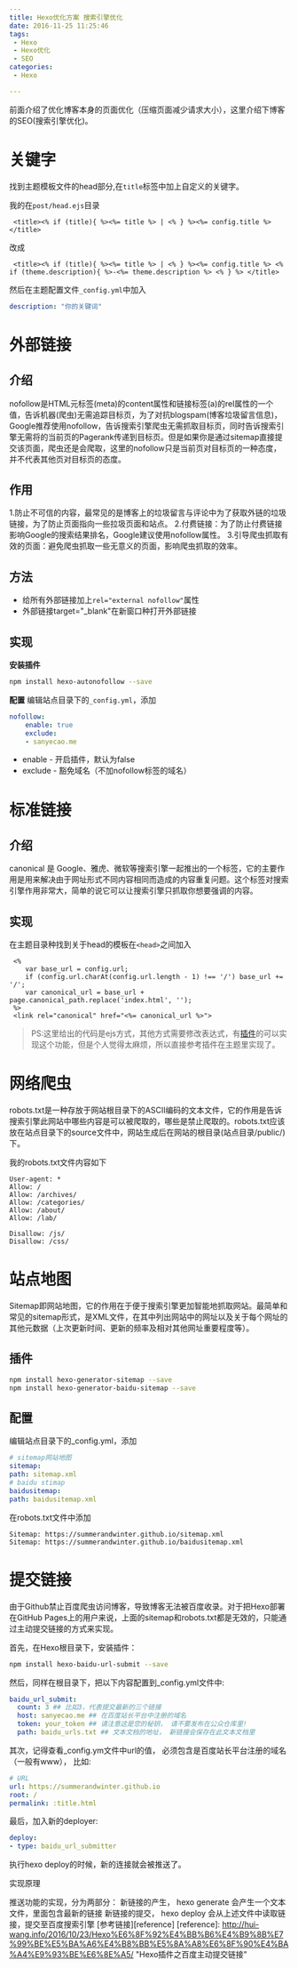 ```yaml
---
title: Hexo优化方案 搜索引擎优化
date: 2016-11-25 11:25:46
tags:
 - Hexo
 - Hexo优化
 - SEO
categories:
 - Hexo

---
```


前面介绍了优化博客本身的页面优化（压缩页面减少请求大小），这里介绍下博客的SEO(搜索引擎优化)。
<!--more-->
# 关键字

找到主题模板文件的head部分,在`title`标签中加上自定义的关键字。

我的在`post/head.ejs`目录

```
 <title><% if (title){ %><%= title %> | <% } %><%= config.title %></title>
```
改成

```
 <title><% if (title){ %><%= title %> | <% } %><%= config.title %> <% if (theme.description){ %>-<%= theme.description %> <% } %> </title>

```
然后在主题配置文件`_config.yml`中加入
``` yml
description: "你的关键词"
```
# 外部链接
## 介绍
nofollow是HTML元标签(meta)的content属性和链接标签(a)的rel属性的一个值，告诉机器(爬虫)无需追踪目标页，为了对抗blogspam(博客垃圾留言信息)，Google推荐使用nofollow，告诉搜索引擎爬虫无需抓取目标页，同时告诉搜索引擎无需将的当前页的Pagerank传递到目标页。但是如果你是通过sitemap直接提交该页面，爬虫还是会爬取，这里的nofollow只是当前页对目标页的一种态度，并不代表其他页对目标页的态度。

## 作用
1.防止不可信的内容，最常见的是博客上的垃圾留言与评论中为了获取外链的垃圾链接，为了防止页面指向一些拉圾页面和站点。
2.付费链接：为了防止付费链接影响Google的搜索结果排名，Google建议使用nofollow属性。
3.引导爬虫抓取有效的页面：避免爬虫抓取一些无意义的页面，影响爬虫抓取的效率。

## 方法
* 给所有外部链接加上`rel="external nofollow"`属性
* 外部链接target="_blank"在新窗口种打开外部链接

## 实现

**安装插件**
```bash
npm install hexo-autonofollow --save
```
**配置**
编辑站点目录下的`_config.yml`，添加
``` yml
nofollow:
    enable: true
    exclude:
    - sanyecao.me
```
* enable - 开启插件，默认为false
* exclude - 豁免域名（不加nofollow标签的域名）

# 标准链接

## 介绍
canonical 是 Google、雅虎、微软等搜索引擎一起推出的一个标签，它的主要作用是用来解决由于网址形式不同内容相同而造成的内容重复问题。这个标签对搜索引擎作用非常大，简单的说它可以让搜索引擎只抓取你想要强调的内容。

## 实现
在主题目录种找到关于head的模板在`<head>`之间加入
```
 <% 
    var base_url = config.url;
    if (config.url.charAt(config.url.length - 1) !== '/') base_url += '/';
    var canonical_url = base_url + page.canonical_path.replace('index.html', '');
 %>
 <link rel="canonical" href="<%= canonical_url %>">
```
> PS:这里给出的代码是ejs方式，其他方式需要修改表达式，有[插件][canonical-plugin]的可以实现这个功能，但是个人觉得太麻烦，所以直接参考插件在主题里实现了。

[canonical-plugin]:   https://github.com/HyunSeob/hexo-auto-canonical "hexo-auto-canonical"

# 网络爬虫

robots.txt是一种存放于网站根目录下的ASCII编码的文本文件，它的作用是告诉搜索引擎此网站中哪些内容是可以被爬取的，哪些是禁止爬取的。robots.txt应该放在站点目录下的source文件中，网站生成后在网站的根目录(站点目录/public/)下。

我的robots.txt文件内容如下
```
User-agent: *
Allow: /
Allow: /archives/
Allow: /categories/
Allow: /about/
Allow: /lab/

Disallow: /js/
Disallow: /css/
```

# 站点地图

Sitemap即网站地图，它的作用在于便于搜索引擎更加智能地抓取网站。最简单和常见的sitemap形式，是XML文件，在其中列出网站中的网址以及关于每个网址的其他元数据（上次更新时间、更新的频率及相对其他网址重要程度等）。

## 插件
```bash
npm install hexo-generator-sitemap --save
npm install hexo-generator-baidu-sitemap --save
```
## 配置

编辑站点目录下的_config.yml，添加
```yml
# sitemap网站地图
sitemap:
path: sitemap.xml
# baidu stimap
baidusitemap:
path: baidusitemap.xml
```
在robots.txt文件中添加
```
Sitemap: https://summerandwinter.github.io/sitemap.xml
Sitemap: https://summerandwinter.github.io/baidusitemap.xml
```

# 提交链接
由于Github禁止百度爬虫访问博客，导致博客无法被百度收录。对于把Hexo部署在GitHub Pages上的用户来说，上面的sitemap和robots.txt都是无效的，只能通过主动提交链接的方式来实现。

首先，在Hexo根目录下，安装插件：
```bash
npm install hexo-baidu-url-submit --save
```
然后，同样在根目录下，把以下内容配置到_config.yml文件中:
```yml
baidu_url_submit:
  count: 3 ## 比如3，代表提交最新的三个链接
  host: sanyecao.me ## 在百度站长平台中注册的域名
  token: your_token ## 请注意这是您的秘钥， 请不要发布在公众仓库里!
  path: baidu_urls.txt ## 文本文档的地址， 新链接会保存在此文本文档里
```
其次，记得查看_config.ym文件中url的值， 必须包含是百度站长平台注册的域名（一般有www）， 比如:
```yml
# URL
url: https://summerandwinter.github.io
root: /
permalink: :title.html
```
最后，加入新的deployer:
```yml
deploy:
- type: baidu_url_submitter
```
执行hexo deploy的时候，新的连接就会被推送了。

实现原理

推送功能的实现，分为两部分：
新链接的产生， hexo generate 会产生一个文本文件，里面包含最新的链接
新链接的提交， hexo deploy 会从上述文件中读取链接，提交至百度搜索引擎
[参考链接][reference]
[reference]:  http://hui-wang.info/2016/10/23/Hexo%E6%8F%92%E4%BB%B6%E4%B9%8B%E7%99%BE%E5%BA%A6%E4%B8%BB%E5%8A%A8%E6%8F%90%E4%BA%A4%E9%93%BE%E6%8E%A5/ "Hexo插件之百度主动提交链接"
